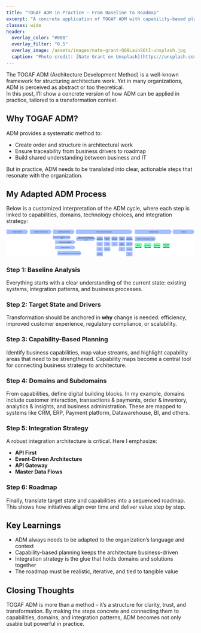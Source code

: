 ```yaml
---
title: "TOGAF ADM in Practice – From Baseline to Roadmap"
excerpt: "A concrete application of TOGAF ADM with capability-based planning, domains, integration strategy, and roadmap."
classes: wide
header:
  overlay_color: "#000"
  overlay_filter: "0.5"
  overlay_image: /assets/images/nate-grant-QQ9LainS6tI-unsplash.jpg
  caption: "Photo credit: [Nate Grant on Unsplash](https://unsplash.com)
---
```


The TOGAF ADM (Architecture Development Method) is a well-known framework for structuring architecture work. Yet in many organizations, ADM is perceived as abstract or too theoretical.  
In this post, I’ll show a concrete version of how ADM can be applied in practice, tailored to a transformation context.

## Why TOGAF ADM?
ADM provides a systematic method to:
- Create order and structure in architectural work  
- Ensure traceability from business drivers to roadmap  
- Build shared understanding between business and IT  

But in practice, ADM needs to be translated into clear, actionable steps that resonate with the organization.

## My Adapted ADM Process
Below is a customized interpretation of the ADM cycle, where each step is linked to capabilities, domains, technology choices, and integration strategy:

![Target Architecture ADM](/assets/images/Target-Architecture-ADM-EDGY.png)

### Step 1: Baseline Analysis
Everything starts with a clear understanding of the current state: existing systems, integration patterns, and business processes.

### Step 2: Target State and Drivers
Transformation should be anchored in **why** change is needed: efficiency, improved customer experience, regulatory compliance, or scalability.

### Step 3: Capability-Based Planning
Identify business capabilities, map value streams, and highlight capability areas that need to be strengthened. Capability maps become a central tool for connecting business strategy to architecture.

### Step 4: Domains and Subdomains
From capabilities, define digital building blocks. In my example, domains include customer interaction, transactions & payments, order & inventory, analytics & insights, and business administration. These are mapped to systems like CRM, ERP, Payment platform, Datawarehouse, BI, and others.

### Step 5: Integration Strategy
A robust integration architecture is critical. Here I emphasize:
- **API First**  
- **Event-Driven Architecture**  
- **API Gateway**  
- **Master Data Flows**  

### Step 6: Roadmap
Finally, translate target state and capabilities into a sequenced roadmap. This shows how initiatives align over time and deliver value step by step.

## Key Learnings
- ADM always needs to be adapted to the organization’s language and context  
- Capability-based planning keeps the architecture business-driven  
- Integration strategy is the glue that holds domains and solutions together  
- The roadmap must be realistic, iterative, and tied to tangible value  

## Closing Thoughts
TOGAF ADM is more than a method – it’s a structure for clarity, trust, and transformation. By making the steps concrete and connecting them to capabilities, domains, and integration patterns, ADM becomes not only usable but powerful in practice.
